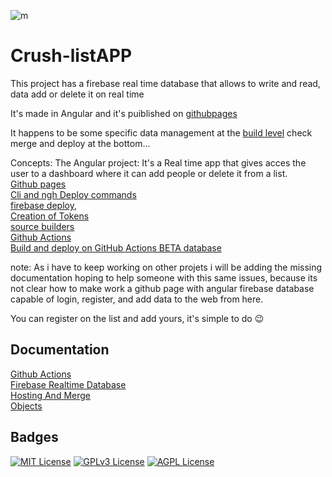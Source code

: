 
![m](https://github.com/jose-campos1/Crush-list/assets/106594685/20f7e27c-9ba2-4953-a3c5-b09099b777d1)


# Crush-listAPP

This project has a firebase real time database that allows to write and read, data add or delete it on real time

It's made in Angular and it's puiblished on [githubpages](https://jose-campos1.github.io/Crush-list/dist/login) 

It happens to be some specific data management at the [build level](https://github.com/jose-campos1/Crush-list/blob/master/package.json) check merge and deploy at the bottom...

Concepts:
The Angular project: It's a Real time app that gives acces the user to a dashboard where it can add people or delete it from a list.
<br>
[Github pages](https://github.com/cristinafsanz/github-pages)
<br>
[Cli and ngh Deploy commands](https://www.pluralsight.com/guides/deploying-using-the-cli-in-a)
<br>
[firebase deploy](https://firebase.google.com/docs/hosting#:~:text=Firebase%20Hosting%20is%20production%2Dgrade,CDN%20(content%20delivery%20network).), 
<br>
[Creation of Tokens](https://github.com/jose-campos1/Crush-list/blob/master/src/app/data.services.ts)
<br>
[source builders](https://angular.io/guide/cli-builder)
<br>
[Github Actions](https://github.com/marketplace/actions/github-action-for-firebase)
<br>
[Build and deploy on GitHub Actions BETA database](https://github.com/features/actions) 
 
note: As i have to keep working on other projets i will be adding the missing documentation hoping to help someone with this same issues, because its not clear how to make work a github page with angular firebase database capable of login, register, and add data to the web from here.

You can register on the list and add yours, it's simple to do 😉

## Documentation 
[Github Actions](https://github.com/marketplace/actions/github-action-for-firebase)
<br>
[Firebase Realtime Database](https://firebase.google.com/docs/hosting/quickstart)
<br>
[Hosting And Merge](https://github.com/jose-campos1/Crush-list/tree/master/.github/workflows)
<br>
[Objects](https://github.com/jose-campos1/Crush-list/tree/master/src/app)

## Badges

[![MIT License](https://img.shields.io/badge/License-MIT-green.svg)](https://choosealicense.com/licenses/mit/)
[![GPLv3 License](https://img.shields.io/badge/License-GPL%20v3-yellow.svg)](https://opensource.org/licenses/)
[![AGPL License](https://img.shields.io/badge/license-AGPL-blue.svg)](http://www.gnu.org/licenses/agpl-3.0)


